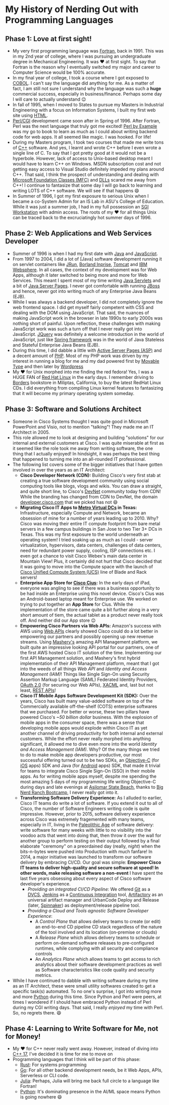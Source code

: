 # My History of Nerding Out with Programming Languages

## Phase 1: Love at first sight!
- My very first programming language was [Fortran](https://en.wikipedia.org/wiki/Fortran), back in 1991. This was in my 2nd year of college, where I was pursuing an undergraduate degree in Mechanical Engineering. It was :heart: at first sight. To say that Fortran is the reason why I eventually switched my major and career to Computer Science would be 100% accurate.
- In my final year of college, I took a course where I got exposed to [COBOL](https://en.wikipedia.org/wiki/COBOL). I can't say the language did anything for me. As a matter of fact, I am still not sure I understand why the language was such a **huge** commercial success, especially in business/finance. Perhaps some day I will care to actually understand :wink:
- In fall of 1995, when I moved to States to pursue my Masters in Industrial Engineering with a focus on Information Systems, I built my first web site using [HTML](https://en.wikipedia.org/wiki/HTML). 
- [Perl/CGI](https://en.wikipedia.org/wiki/CGI.pm) development came soon after in Spring of 1996. After Fortran, Perl was the next language that truly got me excited! [Perl by Example](https://www.amazon.com/Perl-Example-5th-Ellie-Quigley/dp/0133760812) was my go to book to learn as much as I could about writing backend code for web apps. It all seemed like magic. I was hooked. For life!
- During my Masters program, I took two courses that made me write tons of [C++](https://en.wikipedia.org/wiki/C%2B%2B) software. And yes, I learnt and wrote C++ before I even wrote a single line of C. To say that I got pretty good at it would not be a hyperbole. However, lack of access to Unix-based desktop meant I would have to learn C++ on Windows. MSDN subscription cost and not getting easy access to Visual Studio definitely impeded my plans around C++. That said, I think the prospect of understanding and dealing with [Microsoft Foundation Classes (MFC)](https://en.wikipedia.org/wiki/Microsoft_Foundation_Class_Library) and [DLLs](https://en.wikipedia.org/wiki/Dynamic-link_library) scared me away from C++! I continue to fantasize that some day I will go back to learning and writing LOTS of C++ software. We will see if that happens :smile:
- In Summer of 1996, I got my first exposure to serious Unix when I became a co-System Admin for an IS Lab in ASU's College of Education. While it was just a summer job, I had in my full possession an [SGI Workstation](https://en.wikipedia.org/wiki/Silicon_Graphics) with admin access. The roots of my :heart: for all things Unix can be traced back to the excruciatingly hot summer days of 1996.

## Phase 2: Web Applications and Web Services Developer
- Summer of 1996 is when I had my first date with [Java](https://www.java.com/en/) and [JavaScript](https://www.javascript.com/). 
- From 1997 to 2004, I did a lot of [Java] software development  running it on servlet containers like [JRun](https://en.wikipedia.org/wiki/Adobe_JRun), [Borland Inprise](https://en.wikipedia.org/wiki/Borland), [Tomcat](http://tomcat.apache.org/) and [IBM Websphere](https://www.ibm.com/cloud/websphere-application-server). In all cases, the context of my development was for Web Apps, although it later switched to being more and more for Web Services. This meant I spent most of my time writing [Java Servlets](https://en.wikipedia.org/wiki/Jakarta_Servlet) and a bit of [Java Server Pages](https://en.wikipedia.org/wiki/Jakarta_Server_Pages). I never got comfortable with running [JBoss](https://www.jboss.org/) and hence, never got into writing much of any Enterprise Java Beans (EJB).
- While I was always a backend developer, I did not completely ignore the web frontend space. I did get myself fairly competent with CSS and dealing with the DOM using JavaScript. That said, the nuances of making JavaScript work in the browser in late 1990s to early 2000s was nothing short of painful. Upon reflection, these challenges with making JavaScript work was such a turn off that I never really got into JavaScript. [JQuery](https://jquery.com/) was definitely a welcome introduction in the world of JavaScript, just like [Spring framework](https://spring.io/) was in the world of Java Stateless and Stateful Enterprise Java Beans (EJB).
- During this time, I did dabble a little with [Active Server Pages (ASP)](https://en.wikipedia.org/wiki/Active_Server_Pages) and a decent amount of [PHP](https://www.php.net/). Most of my PHP work was driven by my interest in running a blog for me and my dad powered first by [Movable Type](https://www.movabletype.org/) and then later by [Wordpress](https://wordpress.com/)
- My :heart: for Unix morphed into me finding the red fedora! Yes, I was a HUGE FAN of [Red Hat Linux](https://en.wikipedia.org/wiki/Red_Hat_Linux) in the early days. I remember driving to [Borders](https://en.wikipedia.org/wiki/Borders_Group) bookstore in Miliptas, California, to buy the latest RedHat Linux CDs. I did everything from compiling Linux kernel features to fantasizing that it will become my primary operating system someday.

## Phase 3: Software and Solutions Architect
- Someone in Cisco Systems thought I was quite good in Microsoft PowerPoint and Visio, not to mention "talking"! They made me an IT Architect in 2005.
- This role allowed me to look at designing and building "solutions" for our internal and external customers at Cisco. I was quite miserable at first as it seemed like the role took me away from writing software, the one thing that I actually enjoyed! In hindsight, it was perhaps the best thing that happened to turning me into an all-rounded IT professional.
- The following list covers some of the bigger initiatives that I have gotten involved in over the years as an IT Architect:
  + **Cisco Developer Network (CDN):** Building Cisco's very first stab at creating a true software development community using social computing tools like blogs, vlogs and wikis. You can draw a straight, and quite short line, to Cisco's [DevNet](https://developer.cisco.com/) community today from CDN! While the branding has changed from CDN to DevNet, the domain [developer.cisco.com](developer.cisco.com) that we picked has not :smile:
  + **Migrating Cisco IT Apps to [Metro Virtual DCs](https://blogs.cisco.com/ciscoit/ciscos-other-production-data-center) in Texas:** Infrastructure, especially Compute and Network, became an obsession of mine for a number of years leading up to 2010. Why? Cisco was moving their entire IT compute footprint from bare metal servers in a few campus buildings in San Jose to two Tier 3+ DCs in Texas. This was my first exposure to the world underneath an operating system! I tried soaking up as much as I could - server virtualization, hypervisors, data centers, challenges of data centers, need for redundant power supply, cooling, ISP connections etc. I even got a chance to visit Cisco Webex's main data center in Mountain View! Plus, it certainly did not hurt that Cisco decided that it was going to move into the Compute space with the launch of [Cisco Unified Compute System (UCS)](https://www.cisco.com/c/en/us/products/servers-unified-computing/index.html) line of Blade and Rack servers!
  + **Enterprise App Store for [Cisco Cius](https://en.wikipedia.org/wiki/Cisco_Cius):** In the early days of iPad, everyone was angling to see if there was a business opportunity to be had inside an Enterprise using this novel device. Cisco's Cius was an Android-based laptop meant for Enterprise use. We worked on trying to put together an **App Store** for Cius. While the implementation of the store came quite a bit further along in a very short amount of tiem, the actual tablet as a product never really took off. And neither did our App store :wink:
  + **Empowering Cisco Partners via Web APIs:** Amazon's success with AWS using [Web APIs](https://en.wikipedia.org/wiki/Web_API) clearly showed Cisco could do a lot better in empowering our partners and possibly opening up new revenue streams. Using [Mashery's](https://developer.mashery.com/) amazing API Management platform, we built quite an impressive looking API portal for our partners, one of the first AWS hosted Cisco IT solution of the time. Implementing our first API Management solution, and Mashery's first hybrid implementation of their API Management platform, meant that I got into the weeds of all things *Web API* and *Identity and Access Management (IAM)*! Things like Single Sign-On using Security Assertion Markup Language (SAML) Federated Identity Providers, [OAuth 2.0](https://en.wikipedia.org/wiki/OAuth) (for securing our Web APIs), [XACML](https://en.wikipedia.org/wiki/XACML) and, last but not least, [REST APIs](https://en.wikipedia.org/wiki/Representational_state_transfer)!
  + **Cisco IT Mobile Apps Software Development Kit (SDK):** Over the years, Cisco has built many value-added software on top of the Commercially available off-the-shelf (COTS) enterprise softwares that we purchased. For better or worse, these two pillars have powered Cisco's *~50 billion dollar* business. With the explosion of mobile apps in the consumer space, there was a sense that developing mobile apps would explode within Cisco IT as yet another channel of driving productivity for both internal and external customers. While the effort never really morphed into anything significant, it allowed me to dive even more into the world *Identity and Access Management (IAM)*. Why? Of the many things we tried to do to make mobile app developers productive, our most successful offering turned out to be two SDKs, an [Objective-C](https://en.wikipedia.org/wiki/Objective-C) (for [iOS](https://www.apple.com/ios/ios-14/) apps) SDK and Java (for [Android](https://www.android.com/) apps) SDK, that made it trivial for teams to integrate Cisco Single Sign-On (SSO) in their mobile apps. As for writing mobile apps myself, despite me spending the most amazing 5 days of my programming life writing Objective-C during days and late evenings at [Asilomar State Beach](http://www.parks.ca.gov/?page_id=566), thanks to [Big Nerd Ranch Bootcamp](https://www.bignerdranch.com/training/bootcamps/), I never really got into it.
  + **Transforming Software Delivery Experience:** As I alluded to earlier, Cisco IT teams do write a lot of software. If you extend it out to all of Cisco, the number of Software Engineers writing code is quite impressive. However, prior to 2015, software delivery experience across Cisco was extremely fragemented with many teams, especially in IT, living in the [Paleolithic Age](https://en.wikipedia.org/wiki/Paleolithic) of software delivery: write software for many weeks with little to no visibility into the voodoo acts that went into doing that, then throw it over the wall for another group to perform testing on their output followed by a final elaborate "ceremony" on a preordained day (really, *night*) when the bits-n-bytes were pushed into Production with much fanfare! In 2014, a major initiative was launched to transform our software delivery by embracing CI/CD. Our goal was simple: **Empower Cisco IT teams to deliver high-quality and secure software at speed! In other words, make releasing software a non-event** I have spent the last five years obsessing about every aspect of Cisco software developer's experience.
    - *Providing an integrated CI/CD Pipeline:* We offered [Git](https://en.wikipedia.org/wiki/Git) as a [DVCS](https://en.wikipedia.org/wiki/Distributed_version_control), [Jenkins](https://www.jenkins.io/) as a [Continuous Integration](https://en.wikipedia.org/wiki/Continuous_integration) tool, [Artifactory](https://jfrog.com/artifactory/) as an universal artifact manager and UrbanCode Deploy and Release (later, [Spinnaker](https://spinnaker.io/)) as deployment/release pipeline tool.
    - *Providing a Cloud and Tools agnostic Software Developer Experience*:     
      + A *Control Plane* that allows delivery teams to create (or edit) an end-to-end CD pipeline CD stack regardless of the nature of the tool involved and its location (on-premise or clouds)  
      + A *Release Plane* which allows delivery teams to schedule or perform on-demand software releases to pre-configured runtimes, while complying with all security and compliance controls
      + An *Analytics Plane* which allows teams to get access to rich analytics about their software development practices as well as Software characteristics like code quality and security metrics.
- While I have continued to dabble with writing software during my time as an IT Architect, these were small utility softwares created to get a specific task(s) automated. To no one's surprise, I got into writing more and more [Python](https://www.python.org/) during this time. Since Python and Perl were peers, at times I wondered if I should have embraced Python instead of Perl during my CGI writing days. That said, I really *enjoyed* my time with Perl. So, no regrets there. :smile: 

## Phase 4: Learning to Write Software for Me, not for Money!
- My :heart: for C++ never really went away. However, instead of diving into [C++ 17](https://isocpp.org/std/status), I've decided it is time for me to move on
- Programming languages that I think will be part of this phase:
  + [Rust](https://www.rust-lang.org/): For systems programming
  + [Go](https://golang.org/): For all other backend development needs, be it Web Apps, APIs, Serverless or CLI code.
  + [Julia](https://julialang.org/): Perhaps, Julia will bring me back full circle to a language like Fortran!
  + [Python](https://www.python.org/): It's dominating presence in the AI/ML space means Python is going nowhere :smile:

